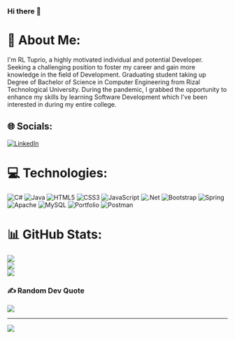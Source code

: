### Hi there 👋

# 💫 About Me:
I'm RL Tuprio, a highly motivated individual and potential Developer. Seeking a challenging position to foster my career and gain more knowledge in the field of Development. Graduating student taking up Degree of Bachelor of Science in Computer Engineering from Rizal Technological University. During the pandemic, I grabbed the opportunity to enhance my skills by learning Software Development which I’ve been interested in during my entire college.


## 🌐 Socials:
[![LinkedIn](https://img.shields.io/badge/LinkedIn-%230077B5.svg?logo=linkedin&logoColor=white)](https://linkedin.com/in/https://www.linkedin.com/in/rudy-lee-tuprio-ba771b204/) 

# 💻 Technologies:
![C#](https://img.shields.io/badge/c%23-%23239120.svg?style=for-the-badge&logo=c-sharp&logoColor=white) ![Java](https://img.shields.io/badge/java-%23ED8B00.svg?style=for-the-badge&logo=java&logoColor=white) ![HTML5](https://img.shields.io/badge/html5-%23E34F26.svg?style=for-the-badge&logo=html5&logoColor=white) ![CSS3](https://img.shields.io/badge/css3-%231572B6.svg?style=for-the-badge&logo=css3&logoColor=white) ![JavaScript](https://img.shields.io/badge/javascript-%23323330.svg?style=for-the-badge&logo=javascript&logoColor=%23F7DF1E) ![.Net](https://img.shields.io/badge/.NET-5C2D91?style=for-the-badge&logo=.net&logoColor=white) ![Bootstrap](https://img.shields.io/badge/bootstrap-%23563D7C.svg?style=for-the-badge&logo=bootstrap&logoColor=white) ![Spring](https://img.shields.io/badge/spring-%236DB33F.svg?style=for-the-badge&logo=spring&logoColor=white) ![Apache](https://img.shields.io/badge/apache-%23D42029.svg?style=for-the-badge&logo=apache&logoColor=white) ![MySQL](https://img.shields.io/badge/mysql-%2300f.svg?style=for-the-badge&logo=mysql&logoColor=white)  ![Portfolio](https://img.shields.io/badge/Portfolio-%23000000.svg?style=for-the-badge&logo=firefox&logoColor=#FF7139)  ![Postman](https://img.shields.io/badge/Postman-FF6C37?style=for-the-badge&logo=postman&logoColor=white)
# 📊 GitHub Stats:
![](https://github-readme-stats.vercel.app/api?username=leemonnadee&theme=dark&hide_border=false&include_all_commits=false&count_private=false)<br/>
![](https://github-readme-streak-stats.herokuapp.com/?user=leemonnadee&theme=dark&hide_border=false)<br/>
![](https://github-readme-stats.vercel.app/api/top-langs/?username=leemonnadee&theme=dark&hide_border=false&include_all_commits=false&count_private=false&layout=compact)

### ✍️ Random Dev Quote
![](https://quotes-github-readme.vercel.app/api?type=horizontal&theme=radical)

---
[![](https://visitcount.itsvg.in/api?id=leemonnadee&icon=0&color=0)](https://visitcount.itsvg.in)

